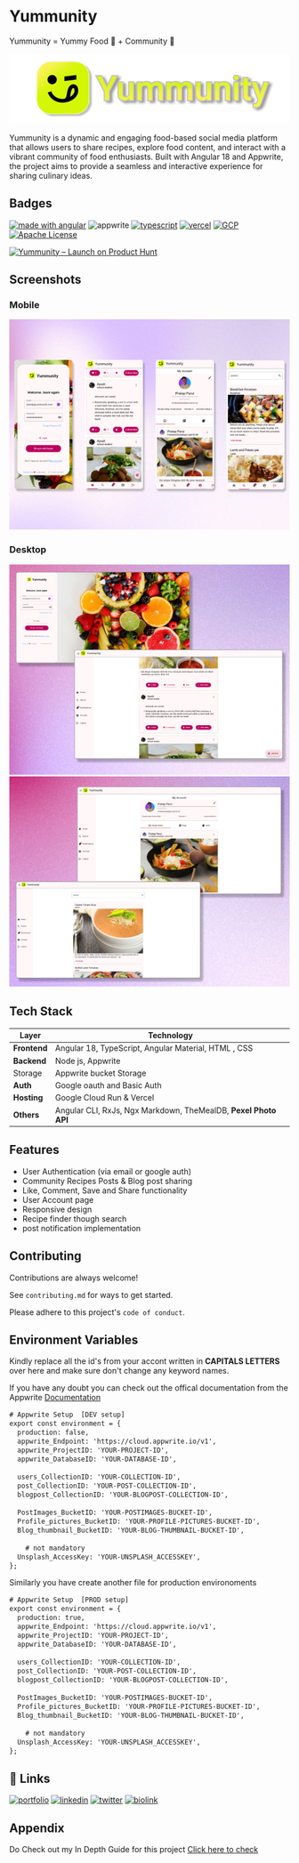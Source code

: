 
# Yummunity

Yummunity = Yummy Food 🍲 + Community 🤝


![Logo](/src/assets/readme%20img/yummunity%20placehoder.png)

Yummunity is a dynamic and engaging food-based social media platform that allows users to share recipes, explore food content, and interact with a vibrant community of food enthusiasts. Built with Angular 18 and Appwrite, the project aims to provide a seamless and interactive experience for sharing culinary ideas.


## Badges


[![made with angular](https://img.shields.io/badge/made_with_angular-purple?style=for-the-badge&logo=angular)](https://angular.dev/)
![appwrite](https://img.shields.io/badge/appwrite-pink?style=for-the-badge&logo=appwrite)
[![typescript](https://img.shields.io/badge/typescript-white?style=for-the-badge&logo=typescript)](https://www.typescriptlang.org/)
[![vercel](https://img.shields.io/badge/Vercel-black?style=for-the-badge&logo=vercel)](https://vercel.com/)
[![GCP](https://img.shields.io/badge/GCP-cloud%20Run-20B2AA?style=for-the-badge&logo=googlecloud)](https://cloud.google.com/)
[![Apache License](https://img.shields.io/badge/License-Apache-blue?style=for-the-badge)](https://cloud.google.com/)

[![Yummunity – Launch on Product Hunt](https://api.producthunt.com/widgets/embed-image/v1/featured.svg?post_id=954360&theme=light&t=1744994363531)](https://www.producthunt.com/posts/yummunity-beta-version?embed=true&utm_source=badge-featured&utm_medium=badge&utm_souce=badge-yummunity&#0045;beta&#0045;version)


## Screenshots

### Mobile
![App Screenshot](/src/assets/readme%20img/mobile%20render.jpg)

### Desktop
![Desktop Screenshot](/src/assets/readme%20img/Desktop%20render%201.jpg)
![Desktop Screenshot](/src/assets/readme%20img/Desktop%20render%202.jpg)

## Tech Stack

| Layer | Technology |
| --- | --- |
| **Frontend** | Angular 18, TypeScript, Angular Material, HTML , CSS |
| **Backend** | Node js, Appwrite |
| Storage | Appwrite bucket Storage |
| **Auth** | Google oauth and Basic Auth |
| **Hosting** | Google Cloud Run & Vercel |
| **Others** | Angular CLI, RxJs, Ngx Markdown, TheMealDB, **Pexel Photo API** |

## Features

- User Authentication (via email or google auth)
- Community Recipes Posts & Blog post sharing
- Like, Comment, Save and Share functionality
- User Account page
- Responsive design
- Recipe finder though search
- post notification implementation


## Contributing

Contributions are always welcome!

See `contributing.md` for ways to get started.

Please adhere to this project's `code of conduct`.


## Environment Variables

Kindly replace all the id's from your accont written in **CAPITALS LETTERS** over here and make sure don't change any keyword names.

If you have any doubt you can check out the offical documentation from the Appwrite [ Documentation](https://appwrite.io/docs)

```env
# Appwrite Setup  [DEV setup]
export const environment = {
  production: false,
  appwrite_Endpoint: 'https://cloud.appwrite.io/v1',
  appwrite_ProjectID: 'YOUR-PROJECT-ID',
  appwrite_DatabaseID: 'YOUR-DATABASE-ID',

  users_CollectionID: 'YOUR-COLLECTION-ID',
  post_CollectionID: 'YOUR-POST-COLLECTION-ID',
  blogpost_CollectionID: 'YOUR-BLOGPOST-COLLECTION-ID',

  PostImages_BucketID: 'YOUR-POSTIMAGES-BUCKET-ID',
  Profile_pictures_BucketID: 'YOUR-PROFILE-PICTURES-BUCKET-ID',
  Blog_thumbnail_BucketID: 'YOUR-BLOG-THUMBNAIL-BUCKET-ID',

    # not mandatory
  Unsplash_AccessKey: 'YOUR-UNSPLASH_ACCESSKEY',
};

```
Similarly you have create another file for production environoments 

```env
# Appwrite Setup  [PROD setup]
export const environment = {
  production: true,
  appwrite_Endpoint: 'https://cloud.appwrite.io/v1',
  appwrite_ProjectID: 'YOUR-PROJECT-ID',
  appwrite_DatabaseID: 'YOUR-DATABASE-ID',

  users_CollectionID: 'YOUR-COLLECTION-ID',
  post_CollectionID: 'YOUR-POST-COLLECTION-ID',
  blogpost_CollectionID: 'YOUR-BLOGPOST-COLLECTION-ID',

  PostImages_BucketID: 'YOUR-POSTIMAGES-BUCKET-ID',
  Profile_pictures_BucketID: 'YOUR-PROFILE-PICTURES-BUCKET-ID',
  Blog_thumbnail_BucketID: 'YOUR-BLOG-THUMBNAIL-BUCKET-ID',

    # not mandatory
  Unsplash_AccessKey: 'YOUR-UNSPLASH_ACCESSKEY',
};

```


## 🔗 Links
[![portfolio](https://img.shields.io/badge/my_portfolio-7003E9?style=for-the-badge&logo=devbox&logoColor=white)](https://portfolio.paruidev.com/)
[![linkedin](https://img.shields.io/badge/linkedin-0A66C2?style=for-the-badge&logo=linkedin&logoColor=white)](https://www.linkedin.com/pratap-parui)
[![twitter](https://img.shields.io/badge/twitter-000?style=for-the-badge&logo=x&logoColor=white)](https://twitter.com/parui_pratap)
[![biolink](https://img.shields.io/badge/biolink-222?style=for-the-badge&logo=biolink&logoColor=white)](https://pratapparui.bio.link/)

## Appendix
Do Check out my In Depth Guide for this project [Click here to check](https://www.paruidev.com/2025/04/building-food-platform-yummunity-as-%20a-side-project.html)

